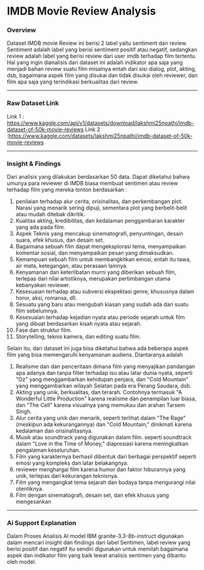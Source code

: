 # IMDB Movie Review Analysis
### Overview
Dataset IMDB movie Review ini berisi 2 label yaitu sentiment dan review. Sentiment adalah label yang berisi sentiment positif atau negatif, sedangkan review adalah label yang berisi review dari user imdb terhadap film tertentu. Hal yang ingin dianalisis dari dataset ini adalah indikator apa saja yang menjadi bahan review suatu film misalnya entah dari sisi dialog, plot, akting, dsb, bagaimana aspek film yang disukai dan tidak disukai oleh reviewer, dan film apa saja yang terindikasi berkualitas dari review.

---

### Raw Dataset Link
Link 1 : https://www.kaggle.com/api/v1/datasets/download/lakshmi25npathi/imdb-dataset-of-50k-movie-reviews
Link 2 :https://www.kaggle.com/datasets/lakshmi25npathi/imdb-dataset-of-50k-movie-reviews

---

### Insight & Findings
Dari analisis yang dilakukan berdasarkan 50 data. Dapat diketahui bahwa umunya para reviewer di IMDB biasa membuat sentimen atau review terhadap film yang mereka tonton berdasarkan :
1. penilaian terhadap alur cerita, orisinalitas, dan perkembangan plot. Narasi yang menarik sering dipuji, sementara plot yang berbelit-belit atau mudah ditebak dikritik. 
2. Kualitas akting, kredibilitas, dan kedalaman penggambaran karakter yang ada pada film.
3. Aspek Teknis yang mencakup sinematografi, penyuntingan, desain suara, efek khusus, dan desain set.
4. Bagaimana sebuah film dapat mengeksplorasi tema, menyampaikan komentar sosial, dan menyampaikan pesan yang dimaksudkan.
5. Kemampuan sebuah film untuk membangkitkan emosi, entah itu tawa, air mata, ketegangan, atau perasaan lainnya.
6. Kenyamanan dan keterlibatan murni yang diberikan sebuah film, terlepas dari nilai artistiknya, merupakan pertimbangan utama kebanyakan reviewer.
7. Kesesuaian terhadap atau subversi ekspektasi genre, khususnya dalam horor, aksi, romansa, dll.
8. Sesuatu yang baru atau mengubah kiasan yang sudah ada dari suatu film sebelumnya.
9. Kesesuaian terhadap kejadian nyata atau periode sejarah untuk film yang dibuat berdasarkan kisah nyata atau sejarah.
10. Fase dan struktur film.
11. Storytelling, teknis kamera, dan editing suatu film.

Selain itu, dari dataset ini juga bisa diketahui bahwa ada beberapa aspek film yang bisa memengaruhi kenyamanan audiens. Diantaranya adalah 
1. Realisme dan dan penceritaan dimana film yang menyajikan pandangan apa adanya dan tanpa filter terhadap isu atau latar dunia nyata, seperti "Oz" yang menggambarkan kehidupan penjara, dan "Cold Mountain" yang menggambarkan wilayah Selatan pada era Perang Saudara, dsb.
2. Akting yang unik, berkualitas, dan terarah. Contohnya termasuk "A Wonderful Little Production" karena realisme dan penampilan luar biasa, dan "The Cell" karena visualnya yang memukau dan arahan Tarsem Singh.
3. Alur cerita yang unik dan menarik, seperti terlihat dalam "The Rage" (meskipun ada kekurangannya) dan "Cold Mountain," dinikmati karena kedalaman dan orisinalitasnya.
4. Musik atau soundtrack yang digunakan dalam film. seperti soundtrack dalam "Love in the Time of Money," diapresiasi karena meningkatkan pengalaman keseluruhan.
5. Film yang karakternya berhasil dibentuk dari berbagai perspektif seperti emosi yang kompleks dan latar belakangnya.
6.  reviewer menghargai film karena humor dan faktor hiburannya yang unik, terlepas dari kekurangan teknisnya.
7. Film yang mengangkat tema sejarah dan budaya tanpa mengurangi nilai otentiknya.
8. Film dengan sinematografi, desain set, dan efek khusus yang mengesankan
---

### Ai Support Explanation
Dalam Proses Analisis AI model IBM granite-3.3-8b-instruct digunakan dalam mencari insight dan findings dari label Sentimen, label review yang berisi positif dan negatif itu sendiri digunakan untuk memilah bagaimana aspek dan indikator film yang baik lewat analisis sentimen yang dibantu oleh model.
